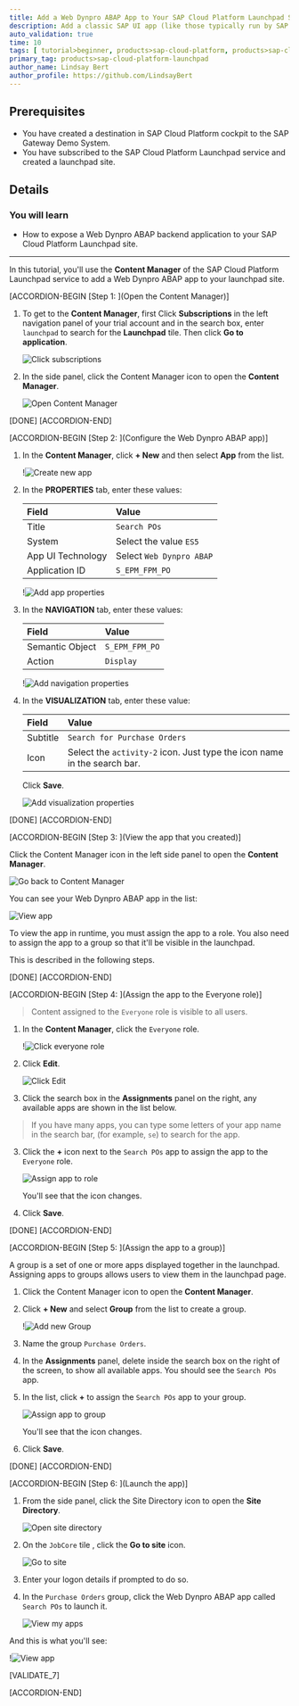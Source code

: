 ```yaml
---
title: Add a Web Dynpro ABAP App to Your SAP Cloud Platform Launchpad Site
description: Add a classic SAP UI app (like those typically run by SAP customers on the data center backends), to your launchpad site.
auto_validation: true
time: 10
tags: [ tutorial>beginner, products>sap-cloud-platform, products>sap-cloud-platform-for-the-cloud-foundry-environment, products>sap-cloud-platform-launchpad]
primary_tag: products>sap-cloud-platform-launchpad
author_name: Lindsay Bert
author_profile: https://github.com/LindsayBert
---
```


## Prerequisites
- You have created a destination in SAP Cloud Platform cockpit to the SAP Gateway Demo System.
- You have subscribed to the SAP Cloud Platform Launchpad service and created a launchpad site.


## Details
### You will learn
  - How to expose a Web Dynpro ABAP backend application to your SAP Cloud Platform Launchpad site.

---
In this tutorial, you'll use the **Content Manager** of the SAP Cloud Platform Launchpad service to add a Web Dynpro ABAP app to your launchpad site.

[ACCORDION-BEGIN [Step 1: ](Open the Content Manager)]

1. To get to the **Content Manager**, first Click **Subscriptions** in the left navigation panel of your trial account and in the search box, enter `launchpad` to search for the **Launchpad** tile. Then click **Go to application**.

    ![Click subscriptions](1-click-subscriptions.png)


2. In the side panel, click the Content Manager icon to open the **Content Manager**.

    ![Open Content Manager](2-open-content-manager.png)

[DONE]
[ACCORDION-END]

[ACCORDION-BEGIN [Step 2: ](Configure the Web Dynpro ABAP app)]

1.  In the **Content Manager**, click **+ New** and then select **App** from the list.

    !![Create new app](4-new-app.png)

2. In the **PROPERTIES** tab, enter these values:

    |  Field     | Value
    |  :------------- | :-------------
    |  Title           | `Search POs`
    |  System          | Select the value `ES5`
    |  App UI Technology    | Select `Web Dynpro ABAP`
    |  Application ID           | `S_EPM_FPM_PO`

    !![Add app properties](5-app-properties.png)

3. In the **NAVIGATION** tab, enter these values:

    |  Field     | Value
    |  :------------- | :-------------
    |  Semantic Object           | `S_EPM_FPM_PO`
    |  Action          | `Display`

    !![Add navigation properties](6-navigation-properties.png)

4. In the **VISUALIZATION** tab, enter these value:

    |  Field     | Value
    |  :------------- | :-------------
    |  Subtitle           | `Search for Purchase Orders`
    |  Icon          | Select the `activity-2` icon. Just type the icon name in the search bar.

    Click **Save**.

    ![Add visualization properties](7-visualization-properties.png)

[DONE]
[ACCORDION-END]


[ACCORDION-BEGIN [Step 3: ](View the app that you created)]

Click the Content Manager icon in the left side panel to open the **Content Manager**.

 ![Go back to Content Manager](8-go-to-content-manager.png)

You can see your Web Dynpro ABAP app in the list:

  ![View app](8a-view-app.png)

To view the app in runtime, you must assign the app to a role. You also need to assign the app to a group so that it'll be visible in the launchpad.

This is described in the following steps.

[DONE]
[ACCORDION-END]


[ACCORDION-BEGIN [Step 4: ](Assign the app to the Everyone role)]

>Content assigned to the `Everyone` role is visible to all users.

1. In the **Content Manager**, click the `Everyone` role.

    !![Click everyone role](11-click-everyone-role.png)

2. Click **Edit**.

    ![Click Edit](11a-click-edit.png)

3. Click the search box in the **Assignments** panel on the right, any available apps are shown in the list below.
>If you have many apps, you can type some letters of your app name in the search bar, (for example, `se`) to search for the app.

3. Click the **+** icon next to the `Search POs` app to assign the app to the `Everyone` role.

    ![Assign app to role](12-assign-role.png)

    You'll see that the icon changes.

4. Click **Save**.

[DONE]
[ACCORDION-END]


[ACCORDION-BEGIN [Step 5: ](Assign the app to a group)]

A group is a set of one or more apps displayed together in the launchpad. Assigning apps to groups allows users to view them in the launchpad page.

1. Click the Content Manager icon to open the **Content Manager**.

2. Click **+ New** and select **Group** from the list to create a group.

    !![Add new Group](9-add-group.png)

3. Name the group `Purchase Orders`.

4. In the **Assignments** panel, delete inside the search box on the right of the screen, to show all available apps. You should see the  `Search POs` app.  

5. In the list, click **+** to assign the `Search POs` app to your group.

    ![Assign app to group](10-assign-to-group.png)

    You'll see that the icon changes.

6. Click **Save**.


[DONE]
[ACCORDION-END]



[ACCORDION-BEGIN [Step 6: ](Launch the app)]

1. From the side panel, click the Site Directory icon to open the **Site Directory**.

    ![Open site directory](13-open-site-directory.png)

2. On the `JobCore` tile , click the **Go to site** icon.

    ![Go to site](14-go-to-site.png)

3. Enter your logon details if prompted to do so.

4. In the `Purchase Orders` group, click the Web Dynpro ABAP app called `Search POs` to launch it.

    ![View my apps](15-my-apps.png)

And this is what you'll see:

  !![View app](16-web-dynpro-app.png)

[VALIDATE_7]

[ACCORDION-END]
